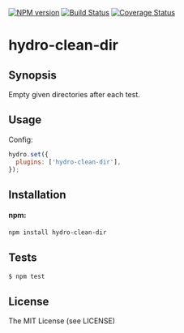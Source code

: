 [![NPM
version](https://badge.fury.io/js/hydro-clean-dir.png)](http://badge.fury.io/js/hydro-clean-dir)
[![Build Status](https://secure.travis-ci.org/hydrojs/hydro-clean-dir.png)](http://travis-ci.org/hydrojs/hydro-clean-dir)
[![Coverage Status](https://coveralls.io/repos/hydrojs/hydro-clean-dir/badge.png?branch=master)](https://coveralls.io/r/hydrojs/hydro-clean-dir?branch=master)

# hydro-clean-dir

## Synopsis

Empty given directories after each test.

## Usage

Config:

```js
hydro.set({
  plugins: ['hydro-clean-dir'],
});
```

## Installation

#### npm:

```bash
npm install hydro-clean-dir
```

## Tests

```bash
$ npm test
```

## License

The MIT License (see LICENSE)
